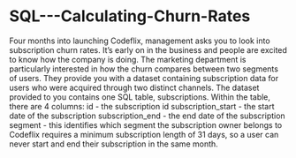 # SQL---Calculating-Churn-Rates
Four months into launching Codeflix, management asks you to look into subscription churn rates. It’s early on in the business and people are excited to know how the company is doing. The marketing department is particularly interested in how the churn compares between two segments of users. They provide you with a dataset containing subscription data for users who were acquired through two distinct channels. The dataset provided to you contains one SQL table, subscriptions. Within the table, there are 4 columns: id - the subscription id subscription_start - the start date of the subscription subscription_end - the end date of the subscription segment - this identifies which segment the subscription owner belongs to Codeflix requires a minimum subscription length of 31 days, so a user can never start and end their subscription in the same month.
